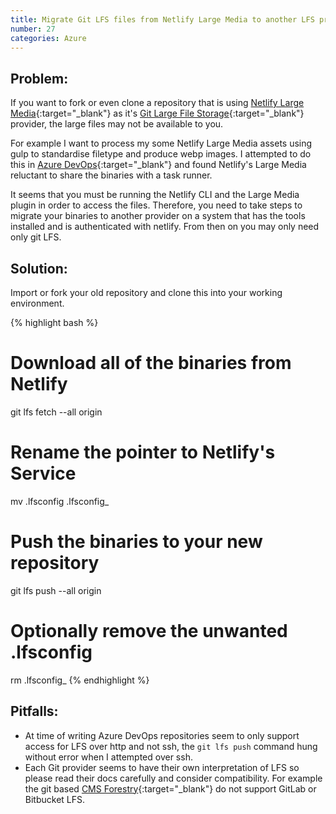 ```yaml
---
title: Migrate Git LFS files from Netlify Large Media to another LFS provider
number: 27
categories: Azure
---
```


## Problem:
If you want to fork or even clone a repository that is using [Netlify Large Media](https://docs.netlify.com/large-media/overview/){:target="_blank"} as it's [Git Large File Storage](https://git-lfs.github.com/){:target="_blank"} provider, the large files may not be available to you.

For example I want to process my some Netlify Large Media assets using gulp to standardise filetype and produce webp images.  I attempted to do this in [Azure DevOps](https://azure.microsoft.com/en-gb/services/devops/){:target="_blank"} and found Netlify's Large Media reluctant to share the binaries with a task runner.

It seems that you must be running the Netlify CLI and the Large Media plugin in order to access the files.  Therefore, you need to take steps to migrate your binaries to another provider on a system that has the tools installed and is authenticated with netlify.  From then on you may only need only git LFS.


## Solution:

Import or fork your old repository and clone this into your working environment. 

{% highlight bash %}
# Download all of the binaries from Netlify
git lfs fetch  --all origin
# Rename the pointer to Netlify's Service
mv .lfsconfig .lfsconfig_
# Push the binaries to your new repository
git lfs push  --all origin
# Optionally remove the unwanted .lfsconfig
rm .lfsconfig_
{% endhighlight %}

## Pitfalls:
- At time of writing Azure DevOps repositories seem to only support access for LFS over http and not ssh, the ````git lfs push```` command hung without error when I attempted over ssh.
- Each Git provider seems to have their own interpretation of LFS so please read their docs carefully and consider compatibility. For example the git based [CMS Forestry](https://forestry.io/docs/media/git/){:target="_blank"} do not support GitLab or Bitbucket LFS.